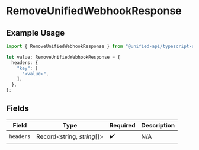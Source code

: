 # RemoveUnifiedWebhookResponse

## Example Usage

```typescript
import { RemoveUnifiedWebhookResponse } from "@unified-api/typescript-sdk/sdk/models/operations";

let value: RemoveUnifiedWebhookResponse = {
  headers: {
    "key": [
      "<value>",
    ],
  },
};
```

## Fields

| Field                      | Type                       | Required                   | Description                |
| -------------------------- | -------------------------- | -------------------------- | -------------------------- |
| `headers`                  | Record<string, *string*[]> | :heavy_check_mark:         | N/A                        |